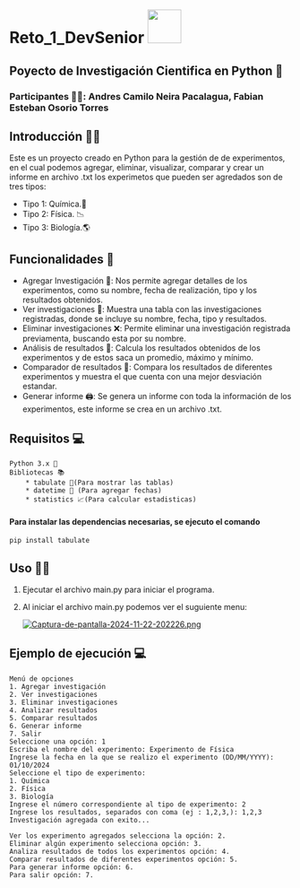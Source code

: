 <h1>Reto_1_DevSenior <img src="https://www.academiadevsenior.com/_next/static/media/original.5eebb33a.png" width="60px"></h1>

<h2> Poyecto de Investigación Cientifica en Python 🐍</h2>
<h3>Participantes 👨‍💻: Andres Camilo Neira Pacalagua, Fabian Esteban Osorio Torres</h3>

<h2>Introducción 🙋‍♂️</h2>

Este es un proyecto creado en Python para la gestión de de experimentos, en el cual podemos agregar, eliminar, visualizar, comparar y crear un informe en archivo .txt los experimetos que pueden ser agredados son de tres tipos:

* Tipo 1: Química.🔬
* Tipo 2: Física. 📉
* Tipo 3: Biología.🌎

<h2> Funcionalidades 🔧</h2>

* Agregar Investigación 📝: Nos permite agregar detalles de los experimentos, como su nombre, fecha de realización, tipo y los resultados obtenidos.
* Ver investigaciones 📖: Muestra una tabla con las investigaciones registradas, donde se incluye su nombre, fecha, tipo y resultados.
* Eliminar investigaciones ❌: Permite eliminar una investigación registrada previamenta, buscando esta por su nombre.
* Análisis de resultados 📄: Calcula los resultados obtenidos de los experimentos y de estos saca un promedio, máximo y mínimo.
* Comparador de resultados 📑: Compara los resultados de diferentes experimentos y muestra el que cuenta con una mejor desviación estandar.
* Generar informe 🖨️: Se genera un informe con toda la información de los experimentos, este informe se crea en un archivo .txt.

<h2>Requisitos 💻</h2>

    Python 3.x 🐍
    Bibliotecas 📚
        * tabulate 📇(Para mostrar las tablas)
        * datetime 📅 (Para agregar fechas)
        * statistics 📈(Para calcular estadisticas)

<h4>Para instalar las dependencias necesarias, se ejecuto el comando</h2>

    pip install tabulate

<h2>Uso 👨‍💻</h2>

1. Ejecutar el archivo main.py para iniciar el programa.
2. Al iniciar el archivo main.py podemos ver el suguiente menu: 

    [![Captura-de-pantalla-2024-11-22-202226.png](https://i.postimg.cc/PqrWKN0k/Captura-de-pantalla-2024-11-22-202226.png)](https://postimg.cc/WdCq1p29)

<h2>Ejemplo de ejecución 💻</h2>

    Menú de opciones
    1. Agregar investigación
    2. Ver investigaciones
    3. Eliminar investigaciones
    4. Analizar resultados
    5. Comparar resultados
    6. Generar informe
    7. Salir
    Seleccione una opción: 1
    Escriba el nombre del experimento: Experimento de Física
    Ingrese la fecha en la que se realizo el experimento (DD/MM/YYYY): 01/10/2024
    Seleccione el tipo de experimento:
    1. Química
    2. Física
    3. Biología
    Ingrese el número correspondiente al tipo de experimento: 2
    Ingrese los resultados, separados con coma (ej : 1,2,3,): 1,2,3
    Investigación agregada con exito...

    Ver los experimento agregados selecciona la opción: 2. 
    Eliminar algún experimento selecciona opción: 3.
    Analiza resultados de todos los experimentos opción: 4.
    Comparar resultados de diferentes experimentos opción: 5.
    Para generar informe opción: 6. 
    Para salir opción: 7.
